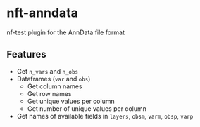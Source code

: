 # nft-anndata

nf-test plugin for the AnnData file format


## Features

- Get `n_vars` and `n_obs`
- Dataframes (`var` and `obs`)
    - Get column names
    - Get row names
    - Get unique values per column
    - Get number of unique values per column
- Get names of available fields in `layers`, `obsm`, `varm`, `obsp`, `varp`